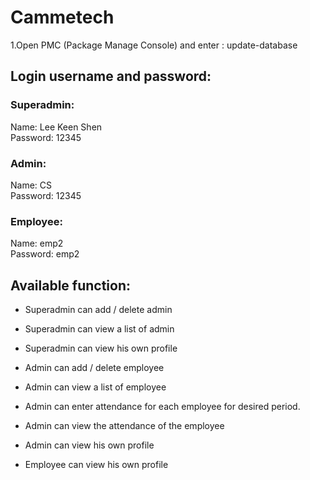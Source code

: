 # Cammetech
1.Open PMC (Package Manage Console) and enter : update-database

## Login username and password:
### Superadmin:
Name: Lee Keen Shen<br/>
Password: 12345<br/>

### Admin:
Name: CS<br/>
Password: 12345<br/>

### Employee:
Name: emp2<br/>
Password: emp2<br/>

## Available function:
- Superadmin can add / delete admin
- Superadmin can view a list of admin
- Superadmin can view his own profile


- Admin can add / delete employee
- Admin can view a list of employee
- Admin can enter attendance for each employee for desired period.
- Admin can view the attendance of the employee
- Admin can view his own profile


- Employee can view his own profile

